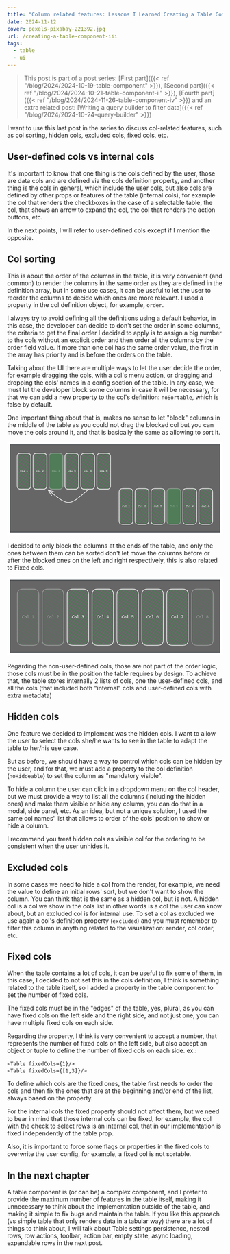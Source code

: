 ```yaml
---
title: "Column related features: Lessons I Learned Creating a Table Component (3/4)"
date: 2024-11-12
cover: pexels-pixabay-221392.jpg
url: /creating-a-table-component-iii
tags:
  - table
  - ui
---
```


> This post is part of a post series: [First part]({{< ref "/blog/2024/2024-10-19-table-component" >}}), [Second part]({{< ref "/blog/2024/2024-10-21-table-component-ii" >}}), [Fourth part]({{< ref "/blog/2024/2024-11-26-table-component-iv" >}}) and an extra related post: [Writing a query builder to filter data]({{< ref "/blog/2024/2024-10-24-query-builder" >}})

I want to use this last post in the series to discuss col-related features, such as col sorting, hidden cols, excluded cols, fixed cols, etc.

## User-defined cols vs internal cols
It's important to know that one thing is the cols defined by the user, those are data cols and are defined via the cols definition property, and another thing is the cols in general, which include the user cols, but also cols are defined by other props or features of the table (internal cols), for example the col that renders the checkboxes in the case of a selectable table, the col, that shows an arrow to expand the col, the col that renders the action buttons, etc.

In the next points, I will refer to user-defined cols except if I mention the opposite.

## Col sorting
This is about the order of the columns in the table, it is very convenient (and common) to render the columns in the same order as they are defined in the definition array, but in some use cases, it can be useful to let the user to reorder the columns to decide which ones are more relevant.
I used a property in the col definition object, for example, `order`.

I always try to avoid defining all the definitions using a default behavior, in this case, the developer can decide to don't set the order in some columns, the criteria to get the final order I decided to apply is to assign a big number to the cols without an explicit order and then order all the columns by the order field value. If more than one col has the same order value, the first in the array has priority and is before the orders on the table.

Talking about the UI there are multiple ways to let the user decide the order, for example dragging the cols, with a col's menu action, or dragging and dropping the cols' names in a config section of the table. In any case, we must let the developer block some columns in case it will be necessary, for that we can add a new property to the col's definition: `noSortable`, which is false by default.

One important thing about that is, makes no sense to let "block" columns in the middle of the table as you could not drag the blocked col but you can move the cols around it, and that is basically the same as allowing to sort it.

![Sort cols](sort01.png)

I decided to only block the columns at the ends of the table, and only the ones between them can be sorted don't let move the columns before or after the blocked ones on the left and right respectively, this is also related to Fixed cols.

![Sorting cols ends](img.png)

Regarding the non-user-defined cols, those are not part of the order logic, those cols must be in the position the table requires by design. To achieve that, the table stores internally 2 lists of cols, one the user-defined cols, and all the cols (that included both "internal" cols and user-defined cols with extra metadata)

## Hidden cols

One feature we decided to implement was the hidden cols. I want to allow the user to select the cols she/he wants to see in the table to adapt the table to her/his use case.

But as before, we should have a way to control which cols can be hidden by the user, and for that, we must add a property to the col definition (`noHiddeable`) to set the column as "mandatory visible".

To hide a column the user can click in a dropdown menu on the col header, but we must provide a way to list all the columns (including the hidden ones) and make them visible or hide any column, you can do that in a modal, side panel, etc. As an idea, but not a unique solution, I used the same col names' list that allows to order of the cols' position to show or hide a column.

I recommend you treat hidden cols as visible col for the ordering to be consistent when the user unhides it.

## Excluded cols

In some cases we need to hide a col from the render, for example, we need the value to define an initial rows' sort, but we don't want to show the column. You can think that is the same as a hidden col, but is not. A hidden col is a col we show in the cols list in other words is a col the user can know about, but an excluded col is for internal use.
To set a col as excluded we use again a col's definition property (`excluded`) and you must remember to filter this column in anything related to the visualization: render, col order, etc.

## Fixed cols

When the table contains a lot of cols, it can be useful to fix some of them, in this case, I decided to not set this in the cols definition, I think is something related to the table itself, so I added a property in the table component to set the number of fixed cols.

The fixed cols must be in the "edges" of the table, yes, plural, as you can have fixed cols on the left side and the right side, and not just one, you can have multiple fixed cols on each side.

Regarding the property, I think is very convenient to accept a number, that represents the number of fixed cols on the left side, but also accept an object or tuple to define the number of fixed cols on each side. ex.:

```tsx
<Table fixedCols={1}/>
<Table fixedCols={[1,3]}/>
```
To define which cols are the fixed ones, the table first needs to order the cols and then fix the ones that are at the beginning and/or end of the list, always based on the property.

For the internal cols the fixed property should not affect them, but we need to bear in mind that those internal cols can be fixed, for example, the col with the check to select rows is an internal col, that in our implementation is fixed independently of the table prop.

Also, it is important to force some flags or properties in the fixed cols to overwrite the user config, for example, a fixed col is not sortable.

## In the next chapter

A table component is (or can be) a complex component, and I prefer to provide the maximum number of features in the table itself, making it unnecessary to think about the implementation outside of the table, and making it simple to fix bugs and maintain the table. If you like this approach (vs simple table that only renders data in a tabular way) there are a lot of things to think about, I will talk about Table settings persistence, nested rows, row actions, toolbar, action bar, empty state, async loading, expandable rows in the next post.
